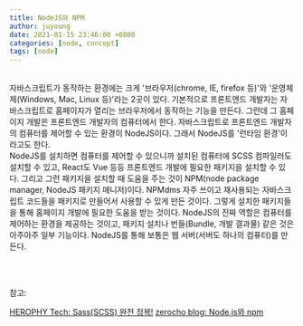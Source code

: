 ```yaml
---
title: NodeJS와 NPM
author: juyoung
date: 2021-01-15 23:46:00 +0800
categories: [node, concept]
tags: [node]
---
```


<br />
자바스크립트가 동작하는 환경에는 크게 '브라우저(chrome, IE, firefox 등)'와 '운영체제(Windows, Mac, Linux 등)'라는 2곳이 있다. 기본적으로 프론트엔드 개발자는 자바스크립트로 홈페이지가 열리는 브라우저에서 동작하는 기능을 만든다. 그런데 그 홈페이지 개발은 프론트엔드 개발자의 컴퓨터에서 한다. 자바스크립트로 프론트엔드 개발자의 컴퓨터를 제어할 수 있는 환경이 NodeJS이다. 그래서 NodeJS를 '런타임 환경'이라고도 한다.<br />
NodeJS를 설치하면 컴퓨터를 제어할 수 있으니까 설치된 컴퓨터에 SCSS 컴파일러도 설치할 수 있고,
React도 Vue 등등 프론트엔드 개발에 필요한 패키지을 설치할 수 있다.
그리고 그런 패키지을 설치할 때 도움을 주는 것이 NPM(node package manager, NodeJS 패키지 매니저)이다. NPMdms 자주 쓰이고 재사용되는 자바스크립트 코드들을 패키지로 만들어서 사용할 수 있게 만든 것이다.
그렇게 설치한 패키지들을 통해 홈페이지 개발에 필요한 도움을 받는 것이다.
NodeJS의 진짜 역할은 컴퓨터를 제어하는 환경을 제공하는 것이고, 패키지 설치나 번들(Bundle, 개발 결과물) 같은 것은 아주아주 일부 기능이다. NodeJS를 통해 보통은 웹 서버(서버도 하나의 컴퓨터)를 만든다.

<br />

<br /><br />

참고:<br />

[HEROPHY Tech: Sass(SCSS) 완전 정복!](https://heropy.blog/2018/01/31/sass/)
[zerocho blog: Node.js와 npm](https://www.zerocho.com/category/NodeJS/post/57387cb8715202c8679b3af1)
